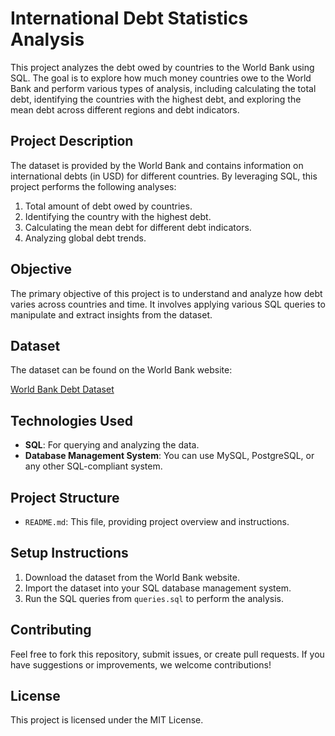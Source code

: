 # International Debt Statistics Analysis

This project analyzes the debt owed by countries to the World Bank using SQL. The goal is to explore how much money countries owe to the World Bank and perform various types of analysis, including calculating the total debt, identifying the countries with the highest debt, and exploring the mean debt across different regions and debt indicators.

## Project Description

The dataset is provided by the World Bank and contains information on international debts (in USD) for different countries. By leveraging SQL, this project performs the following analyses:

1. Total amount of debt owed by countries.
2. Identifying the country with the highest debt.
3. Calculating the mean debt for different debt indicators.
4. Analyzing global debt trends.

## Objective

The primary objective of this project is to understand and analyze how debt varies across countries and time. It involves applying various SQL queries to manipulate and extract insights from the dataset.

## Dataset

The dataset can be found on the World Bank website:

[World Bank Debt Dataset](https://www.worldbank.org/en/home)

## Technologies Used

- **SQL**: For querying and analyzing the data.
- **Database Management System**: You can use MySQL, PostgreSQL, or any other SQL-compliant system.

## Project Structure
- `README.md`: This file, providing project overview and instructions.
  
## Setup Instructions

1. Download the dataset from the World Bank website.
2. Import the dataset into your SQL database management system.
3. Run the SQL queries from `queries.sql` to perform the analysis.

## Contributing

Feel free to fork this repository, submit issues, or create pull requests. If you have suggestions or improvements, we welcome contributions!

## License

This project is licensed under the MIT License.
